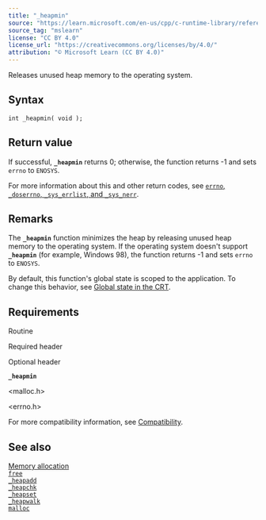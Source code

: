 ```yaml
---
title: "_heapmin"
source: "https://learn.microsoft.com/en-us/cpp/c-runtime-library/reference/heapmin?view=msvc-170"
source_tag: "mslearn"
license: "CC BY 4.0"
license_url: "https://creativecommons.org/licenses/by/4.0/"
attribution: "© Microsoft Learn (CC BY 4.0)"
---
```

Releases unused heap memory to the operating system.

## Syntax

```
int _heapmin( void );
```

## Return value

If successful, **`_heapmin`** returns 0; otherwise, the function returns -1 and sets `errno` to `ENOSYS`.

For more information about this and other return codes, see [`errno`, `_doserrno`, `_sys_errlist`, and `_sys_nerr`](https://learn.microsoft.com/en-us/cpp/c-runtime-library/errno-doserrno-sys-errlist-and-sys-nerr?view=msvc-170).

## Remarks

The **`_heapmin`** function minimizes the heap by releasing unused heap memory to the operating system. If the operating system doesn't support **`_heapmin`** (for example, Windows 98), the function returns -1 and sets `errno` to `ENOSYS`.

By default, this function's global state is scoped to the application. To change this behavior, see [Global state in the CRT](https://learn.microsoft.com/en-us/cpp/c-runtime-library/global-state?view=msvc-170).

## Requirements

Routine

Required header

Optional header

**`_heapmin`**

<malloc.h>

<errno.h>

For more compatibility information, see [Compatibility](https://learn.microsoft.com/en-us/cpp/c-runtime-library/compatibility?view=msvc-170).

## See also

[Memory allocation](https://learn.microsoft.com/en-us/cpp/c-runtime-library/memory-allocation?view=msvc-170)  
[`free`](https://learn.microsoft.com/en-us/cpp/c-runtime-library/reference/free?view=msvc-170)  
[`_heapadd`](https://learn.microsoft.com/en-us/cpp/c-runtime-library/heapadd?view=msvc-170)  
[`_heapchk`](https://learn.microsoft.com/en-us/cpp/c-runtime-library/reference/heapchk?view=msvc-170)  
[`_heapset`](https://learn.microsoft.com/en-us/cpp/c-runtime-library/heapset?view=msvc-170)  
[`_heapwalk`](https://learn.microsoft.com/en-us/cpp/c-runtime-library/reference/heapwalk?view=msvc-170)  
[`malloc`](https://learn.microsoft.com/en-us/cpp/c-runtime-library/reference/malloc?view=msvc-170)
